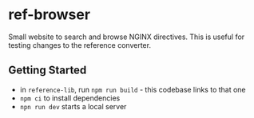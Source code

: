 # ref-browser

Small website to search and browse NGINX directives. This is useful for testing changes to the reference converter.

## Getting Started

- in `reference-lib`, run `npm run build` - this codebase links to that one
- `npm ci` to install dependencies
- `npn run dev` starts a local server
